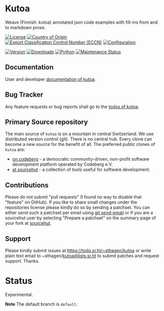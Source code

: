 # Kutoa

Weave (Finnish: kutoa) annotated json code examples with fill-ins from and to markdown prose.

[![License](https://git.sr.ht/~sthagen/kutoa/blob/default/docs/badges/license-spdx-mit.svg)](https://git.sr.ht/~sthagen/kutoa/tree/default/item/LICENSE)
[![Country of Origin](https://git.sr.ht/~sthagen/kutoa/blob/default/docs/badges/country-of-origin-name-switzerland-neutral.svg)](https://git.sr.ht/~sthagen/kutoa/tree/default/item/COUNTRY-OF-ORIGIN)
[![Export Classification Control Number (ECCN)](https://git.sr.ht/~sthagen/kutoa/blob/default/docs/badges/export-control-classification-number_eccn-ear99-neutral.svg)](https://git.sr.ht/~sthagen/kutoa/tree/default/item/EXPORT-CONTROL-CLASSIFICATION-NUMBER)
[![Configuration](https://git.sr.ht/~sthagen/kutoa/blob/default/docs/badges/configuration-sbom.svg)](https://git.sr.ht/~sthagen/kutoa/tree/default/item/docs/third-party/README.md)

[![Version](https://git.sr.ht/~sthagen/kutoa/blob/default/docs/badges/latest-release.svg)](https://pypi.python.org/pypi/kutoa/)
[![Downloads](https://git.sr.ht/~sthagen/kutoa/blob/default/docs/badges/downloads-per-month.svg)](https://pepy.tech/project/kutoa)
[![Python](https://git.sr.ht/~sthagen/kutoa/blob/default/docs/badges/python-versions.svg)](https://pypi.python.org/pypi/kutoa/)
[![Maintenance Status](https://git.sr.ht/~sthagen/kutoa/blob/default/docs/badges/commits-per-year.svg)](https://git.sr.ht/~sthagen/kutoa/log)

## Documentation

User and developer [documentation of kutoa](https://codes.dilettant.life/docs/kutoa).

## Bug Tracker

Any feature requests or bug reports shall go to the [todos of kutoa](https://todo.sr.ht/~sthagen/kutoa).

## Primary Source repository

The main source of `kutoa` is on a mountain in central Switzerland.
We use distributed version control (git).
There is no central hub.
Every clone can become a new source for the benefit of all.
The preferred public clones of `kutoa` are:

* [on codeberg](https://codeberg.org/sthagen/kutoa) - a democratic community-driven, non-profit software development platform operated by Codeberg e.V.
* [at sourcehut](https://git.sr.ht/~sthagen/kutoa) - a collection of tools useful for software development.

## Contributions

Please do not submit "pull requests" (I found no way to disable that "feature" on GitHub).
If you like to share small changes under the repositories license please kindly do so by sending a patchset.
You can either send such a patchset per email using [git send-email](https://git-send-email.io) or
if you are a sourcehut user by selecting "Prepare a patchset" on the summary page of your fork at [sourcehut](https://git.sr.ht/).

## Support

Please kindly submit issues at https://todo.sr.ht/~sthagen/kutoa or write plain text email to ~sthagen/kutoa@lists.sr.ht to submit patches and request support. Thanks.

# Status

Experimental.

**Note** The default branch is `default`.
